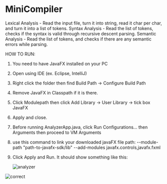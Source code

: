 # MiniCompiler

Lexical Analysis - Read the input file, turn it into string, read it char per char, and turn it into a list of tokens.
Syntax Analysis - Read the list of tokens, checks if the syntax is valid through recursive descent parsing.
Semantic Analysis - Read the list of tokens, and checks if there are any semantic errors while parsing.

HOW TO RUN:
1. You need to have JavaFX installed on your PC
2. Open using IDE (ex. Eclipse, IntelliJ)
3. Right click the folder then find Build Path -> Configure Build Path
4. Remove JavaFX in Classpath if it is there.
5. Click Modulepath then click Add Library -> User Library -> tick box JavaFX
6. Apply and close.
7. Before running AnalyzerApp.java, click Run Configurations... then Arguments then proceed to VM Arguments
8. use this command to link your downloaded javaFX file path: --module-path "path-to-javafx-sdk/lib" --add-modules javafx.controls,javafx.fxml
9. Click Apply and Run. It should show something like this:

    
    ![analyzer](https://github.com/user-attachments/assets/01f1b38f-a463-426b-a352-29afef3ab7c3)


![correct](https://github.com/user-attachments/assets/c6d04748-02b7-4c88-9316-77fc0014ff36)

